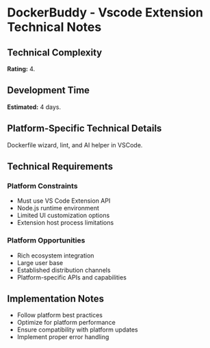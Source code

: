 # DockerBuddy - Vscode Extension Technical Notes

## Technical Complexity
**Rating:** 4.

## Development Time
**Estimated:** 4 days.

## Platform-Specific Technical Details
Dockerfile wizard, lint, and AI helper in VSCode.

## Technical Requirements

### Platform Constraints
- Must use VS Code Extension API
- Node.js runtime environment
- Limited UI customization options
- Extension host process limitations

### Platform Opportunities
- Rich ecosystem integration
- Large user base
- Established distribution channels
- Platform-specific APIs and capabilities

## Implementation Notes
- Follow platform best practices
- Optimize for platform performance
- Ensure compatibility with platform updates
- Implement proper error handling
